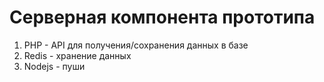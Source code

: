 # Серверная компонента прототипа

1. PHP - API для получения/сохранения данных в базе
2. Redis - хранение данных
3. Nodejs - пуши

